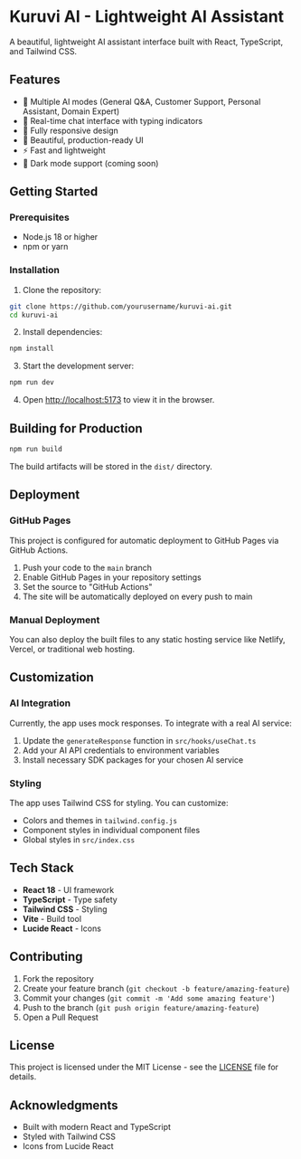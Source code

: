 # Kuruvi AI - Lightweight AI Assistant

A beautiful, lightweight AI assistant interface built with React, TypeScript, and Tailwind CSS.

## Features

- 🤖 Multiple AI modes (General Q&A, Customer Support, Personal Assistant, Domain Expert)
- 💬 Real-time chat interface with typing indicators
- 📱 Fully responsive design
- 🎨 Beautiful, production-ready UI
- ⚡ Fast and lightweight
- 🌙 Dark mode support (coming soon)

## Getting Started

### Prerequisites

- Node.js 18 or higher
- npm or yarn

### Installation

1. Clone the repository:
```bash
git clone https://github.com/yourusername/kuruvi-ai.git
cd kuruvi-ai
```

2. Install dependencies:
```bash
npm install
```

3. Start the development server:
```bash
npm run dev
```

4. Open [http://localhost:5173](http://localhost:5173) to view it in the browser.

## Building for Production

```bash
npm run build
```

The build artifacts will be stored in the `dist/` directory.

## Deployment

### GitHub Pages

This project is configured for automatic deployment to GitHub Pages via GitHub Actions.

1. Push your code to the `main` branch
2. Enable GitHub Pages in your repository settings
3. Set the source to "GitHub Actions"
4. The site will be automatically deployed on every push to main

### Manual Deployment

You can also deploy the built files to any static hosting service like Netlify, Vercel, or traditional web hosting.

## Customization

### AI Integration

Currently, the app uses mock responses. To integrate with a real AI service:

1. Update the `generateResponse` function in `src/hooks/useChat.ts`
2. Add your AI API credentials to environment variables
3. Install necessary SDK packages for your chosen AI service

### Styling

The app uses Tailwind CSS for styling. You can customize:

- Colors and themes in `tailwind.config.js`
- Component styles in individual component files
- Global styles in `src/index.css`

## Tech Stack

- **React 18** - UI framework
- **TypeScript** - Type safety
- **Tailwind CSS** - Styling
- **Vite** - Build tool
- **Lucide React** - Icons

## Contributing

1. Fork the repository
2. Create your feature branch (`git checkout -b feature/amazing-feature`)
3. Commit your changes (`git commit -m 'Add some amazing feature'`)
4. Push to the branch (`git push origin feature/amazing-feature`)
5. Open a Pull Request

## License

This project is licensed under the MIT License - see the [LICENSE](LICENSE) file for details.

## Acknowledgments

- Built with modern React and TypeScript
- Styled with Tailwind CSS
- Icons from Lucide React